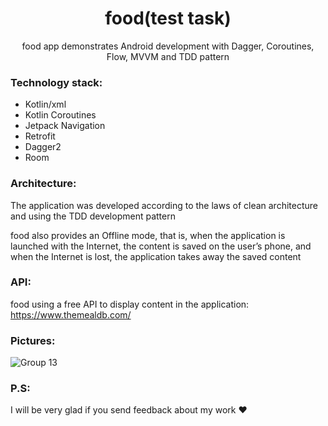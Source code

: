 <h1 align="center">food(test task)</h1>
<p align="center">  
food app demonstrates Android development with Dagger, Coroutines, Flow, MVVM and TDD pattern

### Technology stack:
- Kotlin/xml
- Kotlin Coroutines
- Jetpack Navigation
- Retrofit
- Dagger2
- Room

### Architecture: 
The application was developed according to the laws of clean architecture and using the TDD development pattern

food also provides an Offline mode, that is, when the application is launched with the Internet, 
the content is saved on the user’s phone, and when the Internet is lost, the application takes away the saved content

### API: 
food using a free API to display content in the application: https://www.themealdb.com/
  
### Pictures: 

![Group 13](https://github.com/i-safronov/food/assets/122071062/43ba5787-056f-4fbd-b425-e77d688fd982)

### P.S: 
I will be very glad if you send feedback about my work ❤️
